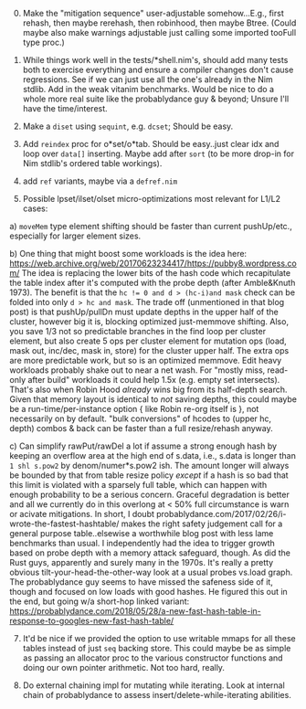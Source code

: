 0) Make the "mitigation sequence" user-adjustable somehow...E.g., first rehash,
   then maybe rerehash, then robinhood, then maybe Btree. (Could maybe also
   make warnings adjustable just calling some imported tooFull type proc.)

1) While things work well in the tests/\*shell.nim's, should add many tests both
   to exercise everything and ensure a compiler changes don't cause regressions.
   See if we can just use all the one's already in the Nim stdlib.  Add in the
   weak vitanim benchmarks.  Would be nice to do a whole more real suite like
   the probablydance guy & beyond; Unsure I'll have the time/interest.

2) Make a `diset` using `sequint`, e.g. `dcset`; Should be easy.

3) Add `reindex` proc for o\*set/o\*tab.  Should be easy..just clear idx and
   loop over `data[]` inserting.  Maybe add after `sort` (to be more drop-in
   for Nim stdlib's ordered table workings).

4) add `ref` variants, maybe via a `defref.nim`

5) Possible lpset/ilset/olset micro-optimizations most relevant for L1/L2 cases:

  a) `moveMem` type element shifting should be faster than current pushUp/etc.,
     especially for larger element sizes.

  b) One thing that might boost some workloads is the idea here:
       https://web.archive.org/web/20170623234417/https://pubby8.wordpress.com/
     The idea is replacing the lower bits of the hash code which recapitulate
     the table index after it's computed with the probe depth (after Amble&Knuth
     1973).  The benefit is that the `hc != 0 and d > (hc-i)and mask` check can
     be folded into only `d > hc and mask`.  The trade off (unmentioned in that
     blog post) is that pushUp/pullDn must update depths in the upper half of
     the cluster, however big it is, blocking optimized just-memmove shifting.
     Also, you save 1/3 not so predictable branches in the find loop per cluster
     element, but also create 5 ops per cluster element for mutation ops (load,
     mask out, inc/dec, mask in, store) for the cluster upper half.  The extra
     ops are more predictable work, but so is an optimized memmove.  Edit heavy
     workloads probably shake out to near a net wash.  For "mostly miss, read-
     only after build" workloads it could help 1.5x (e.g. empty set intersects).
     That's also when Robin Hood *already* wins big from its half-depth search.
     Given that memory layout is identical to *not* saving depths, this could
     maybe be a run-time/per-instance option { like Robin re-org itself is },
     not necessarily on by default.  "bulk conversions" of hcodes to (upper hc,
     depth) combos & back can be faster than a full resize/rehash anyway.

  c) Can simplify rawPut/rawDel a lot if assume a strong enough hash by keeping
     an overflow area at the high end of s.data, i.e., s.data is longer than `1
     shl s.pow2` by denom/numer\*s.pow2 ish.  The amount longer will always be
     bounded by that from table resize policy *except* if a hash is so bad that
     this limit is violated with a sparsely full table, which can happen with
     enough probability to be a serious concern.  Graceful degradation is better
     and all we currently do in this overlong at < 50% full circumstance is warn
     or acivate mitigations.  In short, I doubt
     probablydance.com/2017/02/26/i-wrote-the-fastest-hashtable/ makes the right
     safety judgement call for a general purpose table..elsewise a worthwhile
     blog post with less lame benchmarks than usual.  I independently had the
     idea to trigger growth based on probe depth with a memory attack safeguard,
     though.  As did the Rust guys, apparently and surely many in the 1970s.
     It's really a pretty obvious tilt-your-head-the-other-way look at a usual
     probes vs.load graph.  The probablydance guy seems to have missed the
     safeness side of it, though and focused on low loads with good hashes. He
     figured this out in the end, but going w/a short-hop linked variant:
       https://probablydance.com/2018/05/28/a-new-fast-hash-table-in-response-to-googles-new-fast-hash-table/

7) It'd be nice if we provided the option to use writable mmaps for all these
   tables instead of just `seq` backing store.  This could maybe be as simple as
   passing an allocator proc to the various constructor functions and doing our
   own pointer arithmetic.  Not too hard, really.

8) Do external chaining impl for mutating while iterating.  Look at internal
   chain of probablydance to assess insert/delete-while-iterating abilities.
